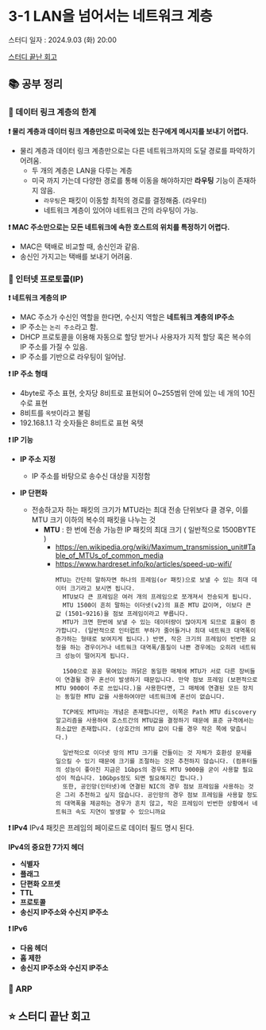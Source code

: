 # 3-1 LAN을 넘어서는 네트워크 계층

스터디 일자 : 2024.9.03 (화) 20:00

[스터디 끝난 회고](#-스터디-끝난-회고)

## 📚 공부 정리

### 📌 데이터 링크 계층의 한계

**❗ 물리 계층과 데이터 링크 계층만으로 미국에 있는 친구에게 메시지를 보내기 어렵다.**
  - 물리 계층과 데이터 링크 계층만으로는 다른 네트워크까지의 도달 경로를 파악하기 어려움.
    - 두 개의 계층은 LAN을 다루는 계층
    - 미국 까지 가는데 다양한 경로를 통해 이동을 해야하지만 **라우팅** 기능이 존재하지 않음.
      - `라우팅`은 패킷이 이동할 최적의 경로를 결정해줌. (라우터)
      - 네트워크 계층이 있어야 네트워크 간의 라우팅이 가능.
        
**❗ MAC 주소만으로는 모든 네트워크에 속한 호스트의 위치를 특정하기 어렵다.**
  - MAC은 택배로 비교할 때, 송신인과 같음.
  - 송신인 가지고는 택배를 보내기 어려움.

### 📌 인터넷 프로토콜(IP)

**❗ 네트워크 계층의 IP**
  - MAC 주소가 수신인 역할을 한다면, 수신지 역할은 **네트워크 계층의 IP주소**
  - IP 주소는 `논리 주소`라고 함.
  - DHCP 프로토콜을 이용해 자동으로 할당 받거나 사용자가 지적 할당 혹은 복수의 IP 주소를 가질 수 있음.
  - IP 주소를 기반으로 라우팅이 일어남.

**❗ IP 주소 형태**
  - 4byte로 주소 표현, 숫자당 8비트로 표현되어 0~255범위 안에 있는 네 개의 10진수로 표현
  - 8비트를 `옥텟`이라고 불림
  - 192.168.1.1 각 숫자들은 8비트로 표현 옥텟

**❗ IP 기능**
  - **IP 주소 지정**
    - IP 주소를 바탕으로 송수신 대상을 지정함
       
  - **IP 단편화**
    - 전송하고자 하는 패킷의 크기가 MTU라는 최대 전송 단위보다 클 경우, 이를 MTU 크기 이하의 복수의 패킷을 나누는 것
      - **MTU** : 한 번에 전송 가능한 IP 패킷의 최대 크기 ( 일반적으로 1500BYTE )
        - https://en.wikipedia.org/wiki/Maximum_transmission_unit#Table_of_MTUs_of_common_media
        - https://www.hardreset.info/ko/articles/speed-up-wifi/
          ```
          MTU는 간단히 말하자면 하나의 프레임(or 패킷)으로 보낼 수 있는 최대 데이터 크기라고 보시면 됩니다.
            MTU보다 큰 프레임은 여러 개의 프레임으로 쪼개져서 전송되게 됩니다.
            MTU 1500이 흔히 말하는 이더넷(v2)의 표준 MTU 값이며, 이보다 큰 값 (1501~9216)을 점보 프레임이라고 부릅니다.
            MTU가 크면 한번에 보낼 수 있는 데이터량이 많아지게 되므로 효율이 증가합니다. (일반적으로 인터럽트 부하가 줄어들거나 최대 네트워크 대역폭이 증가하는 형태로 보여지게 됩니다.) 반면, 작은 크기의 프레임이 빈번한 요청을 하는 경우이거나 네트워크 대역폭/품질이 나쁜 경우에는 오히려 네트워크 성능이 떨어지게 됩니다.
            
            1500으로 꽁꽁 묶여있는 까닭은 동일한 매체에 MTU가 서로 다른 장비들이 연결될 경우 혼선이 발생하기 때문입니다. 만약 점보 프레임 (보편적으로 MTU 9000이 주로 쓰입니다.)을 사용한다면, 그 매체에 연결된 모든 장치는 동일한 MTU 값을 사용하여야만 네트워크에 혼선이 없습니다.
            
            TCP에도 MTU라는 개념은 존재합니다만, 이쪽은 Path MTU discovery 알고리즘을 사용하여 호스트간의 MTU값을 결정하기 때문에 표준 규격에서는 최소값만 존재합니다. (상호간의 MTU 값이 다를 경우 작은 쪽에 맞춥니다.)
            
            일반적으로 이더넷 망의 MTU 크기를 건들이는 것 자체가 호환성 문제를 일으킬 수 있기 때문에 크기를 조절하는 것은 추천하지 않습니다. (컴퓨터들의 성능이 좋아진 지금은 1Gbps의 경우도 MTU 9000을 굳이 사용할 필요성이 적습니다. 10Gbps정도 되면 필요해지긴 합니다.)
            또한, 공인망(인터넷)에 연결된 NIC의 경우 점보 프레임을 사용하는 것은 그리 추천하고 싶지 않습니다. 공인망의 경우 점보 프레임을 사용할 정도의 대역폭을 제공하는 경우가 흔치 않고, 작은 프레임이 빈번한 상황에서 네트워크 속도 지연이 발생할 수 있으니까요
          ```
**❗ IPv4**
IPv4 패킷은 프레임의 페이로드로 데이터 필드 명시 된다.

**IPv4의 중요한 7가지 헤더**
  - **식별자**
  - **플래그**
  - **단편화 오프셋**
  - **TTL**
  - **프로토콜**
  - **송신지 IP주소와 수신지 IP주소**
    
**❗ IPv6**
  - **다음 헤더**
  - **홉 제한**
  - **송신지 IP주소와 수신지 IP주소**


### 📌 ARP


## ⭐ 스터디 끝난 회고


